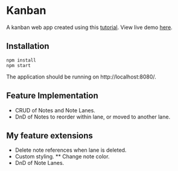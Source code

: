# Kanban
A kanban web app created using this [tutorial](http://survivejs.com/webpack_react). 
View live demo [here](http://aptran.github.io/kanban).

## Installation
```
npm install
npm start
```
The application should be running on http://localhost:8080/.


## Feature Implementation
* CRUD of Notes and Note Lanes.
* DnD of Notes to reorder within lane, or moved to another lane.

## My feature extensions
* Delete note references when lane is deleted.
* Custom styling.
** Change note color.
* DnD of Note Lanes.

